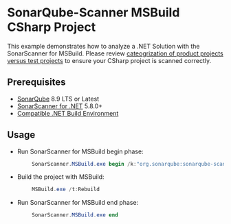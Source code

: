# SonarQube-Scanner MSBuild CSharp Project

This example demonstrates how to analyze a .NET Solution with the SonarScanner for MSBuild. Please review [cateogrization of product projects versus test projects](https://github.com/SonarSource/sonar-scanner-msbuild/wiki/Analysis-of-product-projects-vs.-test-projects) to ensure your CSharp project is scanned correctly.

## Prerequisites

* [SonarQube](http://www.sonarqube.org/downloads/) 8.9 LTS or Latest
* [SonarScanner for .NET](https://docs.sonarqube.org/latest/analysis/scan/sonarscanner-for-msbuild/) 5.8.0+
* [Compatible .NET Build Environment](https://docs.sonarqube.org/latest/analysis/scan/sonarscanner-for-msbuild/)

## Usage

* Run SonarScanner for MSBuild begin phase:

```powershell
        SonarScanner.MSBuild.exe begin /k:"org.sonarqube:sonarqube-scanner-msbuild" /n:"Example of SonarScanner for MSBuild Usage" /v:"1.0"
```

* Build the project with MSBuild:

```powershell
        MSBuild.exe /t:Rebuild
```

* Run SonarScanner for MSBuild end phase:

```powershell
        SonarScanner.MSBuild.exe end
```
